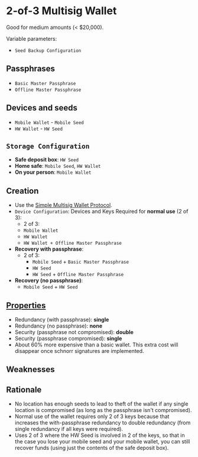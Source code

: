 # 2-of-3 Multisig Wallet

Good for medium amounts (< $20,000).

Variable parameters:

* `Seed Backup Configuration`

## Passphrases

* `Basic Master Passphrase`
* `Offline Master Passphrase`

## Devices and seeds

* `Mobile Wallet` - `Mobile Seed`
* `HW Wallet` - `HW Seed`

## `Storage Configuration`

* **Safe deposit box**: `HW Seed`
* **Home safe**: `Mobile Seed`, `HW Wallet`
* **On your person**: `Mobile Wallet`

## Creation

* Use the [Simple Multisig Wallet Protocol](Simple-Multisig-Wallet-Protocol.md).
* `Device Configuration`: Devices and Keys Required for **normal use** (2 of 3):
  * 2 of 3:
  * `Mobile Wallet`
  * `HW Wallet`
  * `HW Wallet + Offline Master Passphrase`
* **Recovery with passphrase**:
  * 2 of 3:
    * `Mobile Seed` + `Basic Master Passphrase`
    * `HW Seed`
    * `HW Seed` + `Offline Master Passphrase`
* **Recovery (no passphrase)**:
  * `Mobile Seed` + `HW Seed`

## [Properties](../misc/propertiesKey.md)

* Redundancy (with passphrase): **single**
* Redundancy (no passphrase): **none**
* Security (passphrase not compromised): **double**
* Security (passphrase compromised): **single**
* About 60% more expensive than a basic wallet. This extra cost will disappear once schnorr signatures are implemented.

## Weaknesses

## Rationale

* No location has enough seeds to lead to theft of the wallet if any single location is compromised (as long as the passphrase isn't compromised).
* Normal use of the wallet requires only 2 of 3 keys because that increases the with-passphrase redundancy to double redundancy (from single redundancy if all keys were required).
* Uses 2 of 3 where the HW Seed is involved in 2 of the keys, so that in the case you lose your mobile seed and your mobile wallet, you can still recover funds (using just the contents of the safe deposit box).

